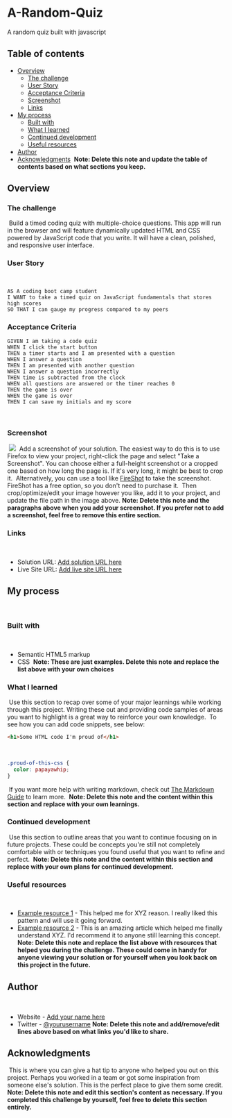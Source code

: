 # A-Random-Quiz
​A random quiz built with javascript

## Table of contents
- [Overview](#overview)
  - [The challenge](#the-challenge)
  - [User Story](#user-story)
  - [Acceptance Criteria](#acceptance-criteria)
  - [Screenshot](#screenshot)
  - [Links](#links)
- [My process](#my-process)
  - [Built with](#built-with)
  - [What I learned](#what-i-learned)
  - [Continued development](#continued-development)
  - [Useful resources](#useful-resources)
- [Author](#author)
- [Acknowledgments](#acknowledgments)
​
**Note: Delete this note and update the table of contents based on what sections you keep.**
​
## Overview
### The challenge
​
Build a timed coding quiz with multiple-choice questions. This app will run in the browser and will feature dynamically updated HTML and CSS powered by JavaScript code that you write. It will have a clean, polished, and responsive user interface.
​
### User Story
​
```
AS A coding boot camp student
I WANT to take a timed quiz on JavaScript fundamentals that stores high scores
SO THAT I can gauge my progress compared to my peers
```

### Acceptance Criteria
```
GIVEN I am taking a code quiz
WHEN I click the start button
THEN a timer starts and I am presented with a question
WHEN I answer a question
THEN I am presented with another question
WHEN I answer a question incorrectly
THEN time is subtracted from the clock
WHEN all questions are answered or the timer reaches 0
THEN the game is over
WHEN the game is over
THEN I can save my initials and my score
```
​
### Screenshot
​
![](./screenshot.jpg)
​
Add a screenshot of your solution. The easiest way to do this is to use Firefox to view your project, right-click the page and select "Take a Screenshot". You can choose either a full-height screenshot or a cropped one based on how long the page is. If it's very long, it might be best to crop it.
​
Alternatively, you can use a tool like [FireShot](https://getfireshot.com/) to take the screenshot. FireShot has a free option, so you don't need to purchase it.
​
Then crop/optimize/edit your image however you like, add it to your project, and update the file path in the image above.
​
**Note: Delete this note and the paragraphs above when you add your screenshot. If you prefer not to add a screenshot, feel free to remove this entire section.**
​
### Links
​
- Solution URL: [Add solution URL here](https://github.com/VendettiStudios/A-Random-Quiz/edit/master/README.md)
- Live Site URL: [Add live site URL here](https://your-live-site-url.com)
​
## My process
​
### Built with
​
- Semantic HTML5 markup
- CSS
​
**Note: These are just examples. Delete this note and replace the list above with your own choices**
​
### What I learned
​
Use this section to recap over some of your major learnings while working through this project. Writing these out and providing code samples of areas you want to highlight is a great way to reinforce your own knowledge.
​
To see how you can add code snippets, see below:
​
```html
<h1>Some HTML code I'm proud of</h1>
```
​
```css
.proud-of-this-css {
  color: papayawhip;
}
```
​
If you want more help with writing markdown, check out [The Markdown Guide](https://www.markdownguide.org/) to learn more.
​
**Note: Delete this note and the content within this section and replace with your own learnings.**
​
### Continued development
​
Use this section to outline areas that you want to continue focusing on in future projects. These could be concepts you're still not completely comfortable with or techniques you found useful that you want to refine and perfect.
​
**Note: Delete this note and the content within this section and replace with your own plans for continued development.**
​
### Useful resources
​
- [Example resource 1](https://www.example.com) - This helped me for XYZ reason. I really liked this pattern and will use it going forward.
- [Example resource 2](https://www.example.com) - This is an amazing article which helped me finally understand XYZ. I'd recommend it to anyone still learning this concept.
​
**Note: Delete this note and replace the list above with resources that helped you during the challenge. These could come in handy for anyone viewing your solution or for yourself when you look back on this project in the future.**
​
## Author
​
- Website - [Add your name here](https://www.your-site.com)
- Twitter - [@yourusername](https://www.twitter.com/yourusername)
​
**Note: Delete this note and add/remove/edit lines above based on what links you'd like to share.**
​
## Acknowledgments
​
This is where you can give a hat tip to anyone who helped you out on this project. Perhaps you worked in a team or got some inspiration from someone else's solution. This is the perfect place to give them some credit.
​
**Note: Delete this note and edit this section's content as necessary. If you completed this challenge by yourself, feel free to delete this section entirely.**